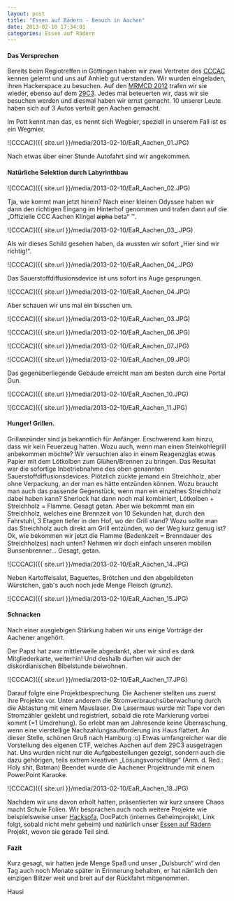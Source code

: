 ```yaml
---
layout: post
title: "Essen auf Rädern - Besuch in Aachen"
date: 2013-02-10 17:34:01
categories: Essen auf Rädern
---
```

#### Das Versprechen
Bereits beim Regiotreffen in Göttingen haben wir zwei Vertreter des [CCCAC](https://aachen.ccc.de) kennen gelernt und uns auf Anhieb gut verstanden. Wir wurden eingeladen, ihren Hackerspace zu besuchen. Auf den [MRMCD 2012](https://mrmcd.net/) trafen wir sie wieder, ebenso auf dem [29C3](https://events.ccc.de/congress/2012/wiki/Main_Page). Jedes mal beteuerten wir, dass wir sie besuchen werden und diesmal haben wir ernst gemacht. 10 unserer Leute haben sich auf 3 Autos verteilt gen Aachen gemacht.

Im Pott kennt man das, es nennt sich Wegbier, speziell in unserem Fall ist es ein Wegmier.

![CCCAC]({{ site.url }}/media/2013-02-10/EaR_Aachen_01.JPG)

Nach etwas über einer Stunde Autofahrt sind wir angekommen.

#### Natürliche Selektion durch Labyrinthbau

![CCCAC]({{ site.url }}/media/2013-02-10/EaR_Aachen_02.JPG)

Tja, wie kommt man jetzt hinein? Nach einer kleinen Odyssee haben wir dann den richtigen Eingang im Hinterhof genommen und trafen dann auf die „Offizielle CCC Aachen Klingel <strike>alpha</strike> beta“ ™.

![CCCAC]({{ site.url }}/media/2013-02-10/EaR_Aachen_03_.JPG)

Als wir dieses Schild gesehen haben, da wussten wir sofort „Hier sind wir richtig!“.

![CCCAC]({{ site.url }}/media/2013-02-10/EaR_Aachen_04_.JPG)

Das Sauerstoffdiffusionsdevice ist uns sofort ins Auge gesprungen.

![CCCAC]({{ site.url }}/media/2013-02-10/EaR_Aachen_04.JPG)

Aber schauen wir uns mal ein bisschen um.

![CCCAC]({{ site.url }}/media/2013-02-10/EaR_Aachen_03.JPG)

![CCCAC]({{ site.url }}/media/2013-02-10/EaR_Aachen_06.JPG)

![CCCAC]({{ site.url }}/media/2013-02-10/EaR_Aachen_07.JPG)

![CCCAC]({{ site.url }}/media/2013-02-10/EaR_Aachen_09.JPG)

Das gegenüberliegende Gebäude erreicht man am besten durch eine Portal Gun.

![CCCAC]({{ site.url }}/media/2013-02-10/EaR_Aachen_10.JPG)

![CCCAC]({{ site.url }}/media/2013-02-10/EaR_Aachen_11.JPG)

#### Hunger! Grillen.
Grillanzünder sind ja bekanntlich für Anfänger. Erschwerend kam hinzu, dass wir kein Feuerzeug hatten. Wozu auch, wenn man einen Steinkohlegrill anbekommen möchte? Wir versuchten also in einem Reagenzglas etwas Papier mit dem Lötkolben zum Glühen/Brennen zu bringen. Das Resultat war die sofortige Inbetriebnahme des oben genannten Sauerstoffdiffusionsdevices. Plötzlich zückte jemand ein Streichholz, aber ohne Verpackung, an der man es hätte entzünden können. Wozu braucht man auch das passende Gegenstück, wenn man ein einzelnes Streichholz dabei haben kann? Sherlock hat dann noch mal kombiniert, Lötkolben + Streichholz = Flamme. Gesagt getan. Aber wie bekommt man ein Streichholz, welches eine Brennzeit von 10 Sekunden hat, durch den Fahrstuhl, 3 Etagen tiefer in den Hof, wo der Grill stand? Wozu sollte man das Streichholz auch direkt am Grill entzünden, wo der Weg kurz genug ist? Ok, wie bekommen wir jetzt die Flamme (Bedenkzeit = Brenndauer des Streichholzes) nach unten?
Nehmen wir doch einfach unseren mobilen Bunsenbrenner...
Gesagt, getan.

![CCCAC]({{ site.url }}/media/2013-02-10/EaR_Aachen_14.JPG)

Neben Kartoffelsalat, Baguettes, Brötchen und den abgebildeten Würstchen, gab's auch noch jede Menge Fleisch (*grunz*).

![CCCAC]({{ site.url }}/media/2013-02-10/EaR_Aachen_15.JPG)
#### Schnacken

Nach einer ausgiebigen Stärkung haben wir uns einige Vorträge der Aachener angehört. 

Der Papst hat zwar mittlerweile abgedankt, aber wir sind es dank Mitgliederkarte, weiterhin! Und deshalb durften wir auch der diskordianischen Bibelstunde beiwohnen.

![CCCAC]({{ site.url }}/media/2013-02-10/EaR_Aachen_17.JPG)

Darauf folgte eine Projektbesprechung. Die Aachener stellten uns zuerst ihre Projekte vor. Unter anderem die Stromverbrauchsüberwachung durch die Abtastung mit einem Mauslaser. Die Lasermaus wurde mit Tape vor den Stromzähler geklebt und registriert, sobald die rote Markierung vorbei kommt (=1 Umdrehung). So erlebt man am Jahresende keine Überraschung, wenn eine vierstellige Nachzahlungsaufforderung ins Haus flattert. An dieser Stelle, schönen Gruß nach Hamburg :o) Etwas umfangreicher war die Vorstellung des eigenen CTF, welches Aachen auf dem 29C3 ausgetragen hat. Uns wurden nicht nur die Aufgabestellungen gezeigt, sondern auch die dazu gehörigen, teils extrem kreativen „Lösungsvorschläge“ (Anm. d. Red.: Holy shit, Batman) Beendet wurde die Aachener Projektrunde mit einem PowerPoint Karaoke. 

![CCCAC]({{ site.url }}/media/2013-02-10/EaR_Aachen_18.JPG)

Nachdem wir uns davon erholt hatten, präsentierten wir kurz unsere Chaos macht Schule Folien. Wir besprachen auch noch weitere Projekte wie beispielsweise unser [Hacksofa](https://wiki.die-foobar.de/wiki/Hackersofa), DocPatch (internes Geheimprojekt, Link folgt, sobald nicht mehr geheim) und natürlich unser [Essen auf Rädern](https://wiki.die-foobar.de/wiki/Essen_auf_R%C3%A4dern) Projekt, wovon sie gerade Teil sind.


#### Fazit

Kurz gesagt, wir hatten jede Menge Spaß und unser „Duisburch“ wird den Tag auch noch Monate später in Erinnerung behalten, er hat nämlich den einzigen Blitzer weit und breit auf der Rückfahrt mitgenommen.

Hausi